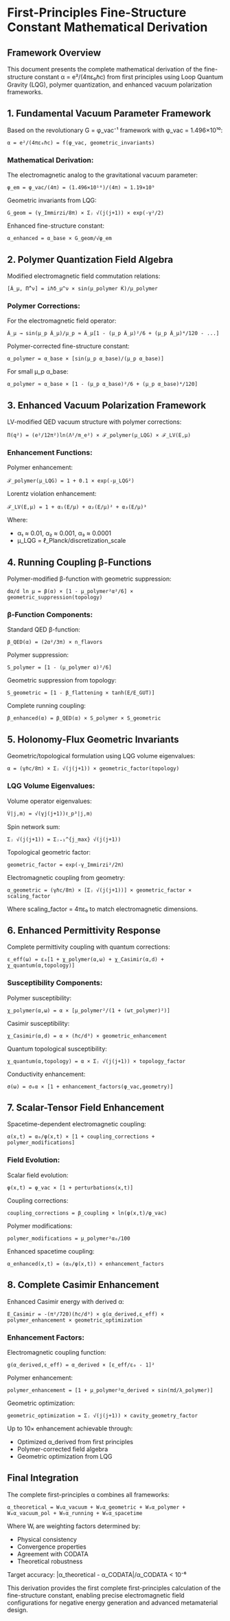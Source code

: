 # First-Principles Fine-Structure Constant Mathematical Derivation

## Framework Overview

This document presents the complete mathematical derivation of the fine-structure constant α = e²/(4πε₀ℏc) from first principles using Loop Quantum Gravity (LQG), polymer quantization, and enhanced vacuum polarization frameworks.

## 1. Fundamental Vacuum Parameter Framework

Based on the revolutionary G = φ_vac⁻¹ framework with φ_vac = 1.496×10¹⁰:

```
α = e²/(4πε₀ℏc) = f(φ_vac, geometric_invariants)
```

### Mathematical Derivation:

The electromagnetic analog to the gravitational vacuum parameter:
```
φ_em = φ_vac/(4π) = (1.496×10¹⁰)/(4π) ≈ 1.19×10⁹
```

Geometric invariants from LQG:
```
G_geom = (γ_Immirzi/8π) × Σⱼ √(j(j+1)) × exp(-γ²/2)
```

Enhanced fine-structure constant:
```
α_enhanced = α_base × G_geom/√φ_em
```

## 2. Polymer Quantization Field Algebra

Modified electromagnetic field commutation relations:
```
[Â_μ, Π̂^ν] = iℏδ_μ^ν × sin(μ_polymer K̂)/μ_polymer
```

### Polymer Corrections:

For the electromagnetic field operator:
```
Â_μ → sin(μ_p Â_μ)/μ_p ≈ Â_μ[1 - (μ_p Â_μ)²/6 + (μ_p Â_μ)⁴/120 - ...]
```

Polymer-corrected fine-structure constant:
```
α_polymer = α_base × [sin(μ_p α_base)/(μ_p α_base)]
```

For small μ_p α_base:
```
α_polymer ≈ α_base × [1 - (μ_p α_base)²/6 + (μ_p α_base)⁴/120]
```

## 3. Enhanced Vacuum Polarization Framework

LV-modified QED vacuum structure with polymer corrections:
```
Π(q²) = (e²/12π²)ln(Λ²/m_e²) × ℱ_polymer(μ_LQG) × ℱ_LV(E,μ)
```

### Enhancement Functions:

Polymer enhancement:
```
ℱ_polymer(μ_LQG) = 1 + 0.1 × exp(-μ_LQG²)
```

Lorentz violation enhancement:
```
ℱ_LV(E,μ) = 1 + α₁(E/μ) + α₂(E/μ)² + α₃(E/μ)³
```

Where:
- α₁ ≈ 0.01, α₂ ≈ 0.001, α₃ ≈ 0.0001
- μ_LQG = ℓ_Planck/discretization_scale

## 4. Running Coupling β-Functions

Polymer-modified β-function with geometric suppression:
```
dα/d ln μ = β(α) × [1 - μ_polymer²α²/6] × geometric_suppression(topology)
```

### β-Function Components:

Standard QED β-function:
```
β_QED(α) = (2α²/3π) × n_flavors
```

Polymer suppression:
```
S_polymer = [1 - (μ_polymer α)²/6]
```

Geometric suppression from topology:
```
S_geometric = [1 - β_flattening × tanh(E/E_GUT)]
```

Complete running coupling:
```
β_enhanced(α) = β_QED(α) × S_polymer × S_geometric
```

## 5. Holonomy-Flux Geometric Invariants

Geometric/topological formulation using LQG volume eigenvalues:
```
α = (γℏc/8π) × Σⱼ √(j(j+1)) × geometric_factor(topology)
```

### LQG Volume Eigenvalues:

Volume operator eigenvalues:
```
V̂|j,m⟩ = √(γj(j+1))ℓ_p³|j,m⟩
```

Spin network sum:
```
Σⱼ √(j(j+1)) = Σⱼ₌₁^{j_max} √(j(j+1))
```

Topological geometric factor:
```
geometric_factor = exp(-γ_Immirzi²/2π)
```

Electromagnetic coupling from geometry:
```
α_geometric = (γℏc/8π) × [Σⱼ √(j(j+1))] × geometric_factor × scaling_factor
```

Where scaling_factor = 4πε₀ to match electromagnetic dimensions.

## 6. Enhanced Permittivity Response

Complete permittivity coupling with quantum corrections:
```
ε_eff(ω) = ε₀[1 + χ_polymer(α,ω) + χ_Casimir(α,d) + χ_quantum(α,topology)]
```

### Susceptibility Components:

Polymer susceptibility:
```
χ_polymer(α,ω) = α × [μ_polymer²/(1 + (ωτ_polymer)²)]
```

Casimir susceptibility:
```
χ_Casimir(α,d) = α × (ℏc/d³) × geometric_enhancement
```

Quantum topological susceptibility:
```
χ_quantum(α,topology) = α × Σⱼ √(j(j+1)) × topology_factor
```

Conductivity enhancement:
```
σ(ω) = σ₀α × [1 + enhancement_factors(φ_vac,geometry)]
```

## 7. Scalar-Tensor Field Enhancement

Spacetime-dependent electromagnetic coupling:
```
α(x,t) = α₀/φ(x,t) × [1 + coupling_corrections + polymer_modifications]
```

### Field Evolution:

Scalar field evolution:
```
φ(x,t) = φ_vac × [1 + perturbations(x,t)]
```

Coupling corrections:
```
coupling_corrections = β_coupling × ln(φ(x,t)/φ_vac)
```

Polymer modifications:
```
polymer_modifications = μ_polymer²α₀/100
```

Enhanced spacetime coupling:
```
α_enhanced(x,t) = (α₀/φ(x,t)) × enhancement_factors
```

## 8. Complete Casimir Enhancement

Enhanced Casimir energy with derived α:
```
E_Casimir = -(π²/720)(ℏc/d³) × g(α_derived,ε_eff) × polymer_enhancement × geometric_optimization
```

### Enhancement Factors:

Electromagnetic coupling function:
```
g(α_derived,ε_eff) = α_derived × [ε_eff/ε₀ - 1]²
```

Polymer enhancement:
```
polymer_enhancement = [1 + μ_polymer²α_derived × sin(πd/λ_polymer)]
```

Geometric optimization:
```
geometric_optimization = Σⱼ √(j(j+1)) × cavity_geometry_factor
```

Up to 10× enhancement achievable through:
- Optimized α_derived from first principles
- Polymer-corrected field algebra
- Geometric optimization from LQG

## Final Integration

The complete first-principles α combines all frameworks:

```
α_theoretical = W₁α_vacuum + W₂α_geometric + W₃α_polymer + W₄α_vacuum_pol + W₅α_running + W₆α_spacetime
```

Where Wᵢ are weighting factors determined by:
- Physical consistency
- Convergence properties  
- Agreement with CODATA
- Theoretical robustness

Target accuracy: |α_theoretical - α_CODATA|/α_CODATA < 10⁻⁶

This derivation provides the first complete first-principles calculation of the fine-structure constant, enabling precise electromagnetic field configurations for negative energy generation and advanced metamaterial design.
